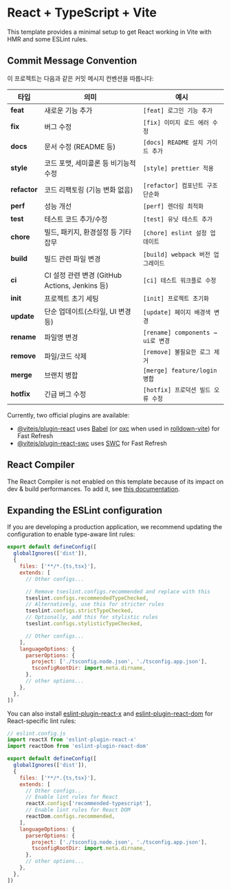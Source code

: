 # React + TypeScript + Vite

This template provides a minimal setup to get React working in Vite with HMR and some ESLint rules.

## Commit Message Convention

이 프로젝트는 다음과 같은 커밋 메시지 컨벤션을 따릅니다:

| 타입 | 의미 | 예시 |
|------|------|------|
| **feat** | 새로운 기능 추가 | `[feat] 로그인 기능 추가` |
| **fix** | 버그 수정 | `[fix] 이미지 로드 에러 수정` |
| **docs** | 문서 수정 (README 등) | `[docs] README 설치 가이드 추가` |
| **style** | 코드 포맷, 세미콜론 등 비기능적 수정 | `[style] prettier 적용` |
| **refactor** | 코드 리팩토링 (기능 변화 없음) | `[refactor] 컴포넌트 구조 단순화` |
| **perf** | 성능 개선 | `[perf] 렌더링 최적화` |
| **test** | 테스트 코드 추가/수정 | `[test] 유닛 테스트 추가` |
| **chore** | 빌드, 패키지, 환경설정 등 기타 잡무 | `[chore] eslint 설정 업데이트` |
| **build** | 빌드 관련 파일 변경 | `[build] webpack 버전 업그레이드` |
| **ci** | CI 설정 관련 변경 (GitHub Actions, Jenkins 등) | `[ci] 테스트 워크플로 수정` |
| **init** | 프로젝트 초기 세팅 | `[init] 프로젝트 초기화` |
| **update** | 단순 업데이트(스타일, UI 변경 등) | `[update] 페이지 배경색 변경` |
| **rename** | 파일명 변경 | `[rename] components → ui로 변경` |
| **remove** | 파일/코드 삭제 | `[remove] 불필요한 로그 제거` |
| **merge** | 브랜치 병합 | `[merge] feature/login 병합` |
| **hotfix** | 긴급 버그 수정 | `[hotfix] 프로덕션 빌드 오류 수정` |

Currently, two official plugins are available:

- [@vitejs/plugin-react](https://github.com/vitejs/vite-plugin-react/blob/main/packages/plugin-react) uses [Babel](https://babeljs.io/) (or [oxc](https://oxc.rs) when used in [rolldown-vite](https://vite.dev/guide/rolldown)) for Fast Refresh
- [@vitejs/plugin-react-swc](https://github.com/vitejs/vite-plugin-react/blob/main/packages/plugin-react-swc) uses [SWC](https://swc.rs/) for Fast Refresh

## React Compiler

The React Compiler is not enabled on this template because of its impact on dev & build performances. To add it, see [this documentation](https://react.dev/learn/react-compiler/installation).

## Expanding the ESLint configuration

If you are developing a production application, we recommend updating the configuration to enable type-aware lint rules:

```js
export default defineConfig([
  globalIgnores(['dist']),
  {
    files: ['**/*.{ts,tsx}'],
    extends: [
      // Other configs...

      // Remove tseslint.configs.recommended and replace with this
      tseslint.configs.recommendedTypeChecked,
      // Alternatively, use this for stricter rules
      tseslint.configs.strictTypeChecked,
      // Optionally, add this for stylistic rules
      tseslint.configs.stylisticTypeChecked,

      // Other configs...
    ],
    languageOptions: {
      parserOptions: {
        project: ['./tsconfig.node.json', './tsconfig.app.json'],
        tsconfigRootDir: import.meta.dirname,
      },
      // other options...
    },
  },
])
```

You can also install [eslint-plugin-react-x](https://github.com/Rel1cx/eslint-react/tree/main/packages/plugins/eslint-plugin-react-x) and [eslint-plugin-react-dom](https://github.com/Rel1cx/eslint-react/tree/main/packages/plugins/eslint-plugin-react-dom) for React-specific lint rules:

```js
// eslint.config.js
import reactX from 'eslint-plugin-react-x'
import reactDom from 'eslint-plugin-react-dom'

export default defineConfig([
  globalIgnores(['dist']),
  {
    files: ['**/*.{ts,tsx}'],
    extends: [
      // Other configs...
      // Enable lint rules for React
      reactX.configs['recommended-typescript'],
      // Enable lint rules for React DOM
      reactDom.configs.recommended,
    ],
    languageOptions: {
      parserOptions: {
        project: ['./tsconfig.node.json', './tsconfig.app.json'],
        tsconfigRootDir: import.meta.dirname,
      },
      // other options...
    },
  },
])
```
